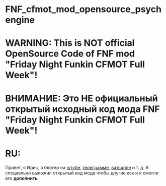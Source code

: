 # FNF_cfmot_mod_opensource_psychengine
# WARNING: This is NOT official OpenSource Code of FNF mod "Friday Night Funkin CFMOT Full Week"!
# ВНИМАНИЕ: Это НЕ официальный открытый исходный код мода FNF "Friday Night Funkin CFMOT Full Week"!
# RU:
Привет, я Ирис, я блогер на [ютубе](youtube.com/IRIS_FECOKEV), [телеграмме](https://t.me/IRIS_FECOKEV), [ватсаппе](https://chat.whatsapp.com/DaV95RLlv425wiziOxOPYo) и т. д.
Я специально выложил открытый код мода чтобы другие как и я смогли его **дополнить**
